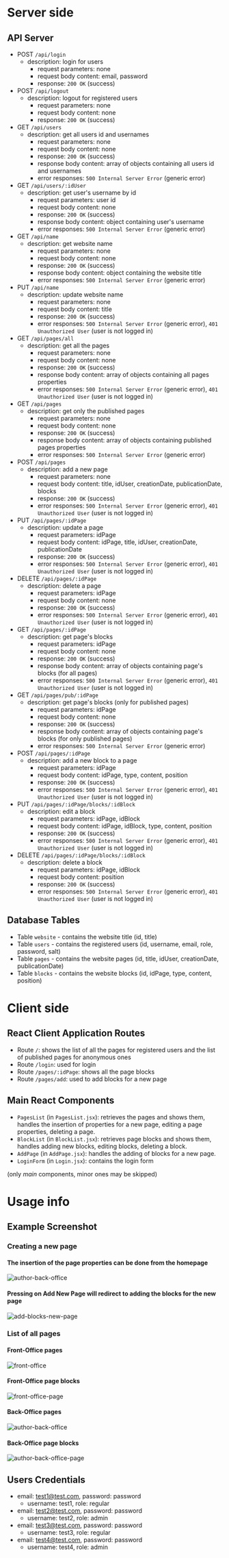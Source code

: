# Server side

## API Server

- POST `/api/login`
  - description: login for users
    - request parameters: none
    - request body content: email, password
    - response: `200 OK` (success)
- POST `/api/logout`
  - description: logout for registered users 
    - request parameters: none
    - request body content: none
    - response: `200 OK` (success)
- GET `/api/users`
  - description: get all users id and usernames
    - request parameters: none
    - request body content: none
    - response: `200 OK` (success)
    - response body content: array of objects containing all users id and usernames
    - error responses: `500 Internal Server Error` (generic error)
- GET `/api/users/:idUser`
  - description: get user's username by id
    - request parameters: user id
    - request body content: none
    - response: `200 OK` (success)
    - response body content: object containing user's username
    - error responses: `500 Internal Server Error` (generic error)
- GET `/api/name`
  - description: get website name
    - request parameters: none
    - request body content: none
    - response: `200 OK` (success)
    - response body content: object containing the website title
    - error responses: `500 Internal Server Error` (generic error)
- PUT `/api/name`
  - description: update website name
    - request parameters: none
    - request body content: title
    - response: `200 OK` (success)
    - error responses: `500 Internal Server Error` (generic error),
      `401 Unauthorized User` (user is not logged in)
- GET `/api/pages/all`
  - description: get all the pages 
    - request parameters: none
    - request body content: none
    - response: `200 OK` (success)
    - response body content: array of objects containing all pages properties
    - error responses: `500 Internal Server Error` (generic error),
      `401 Unauthorized User` (user is not logged in)
- GET `/api/pages`
  - description: get only the published pages
    - request parameters: none
    - request body content: none
    - response: `200 OK` (success)
    - response body content: array of objects containing published pages properties
    - error responses: `500 Internal Server Error` (generic error)
- POST `/api/pages`
  - description: add a new page 
    - request parameters: none
    - request body content: title, idUser, creationDate, publicationDate, blocks
    - response: `200 OK` (success)
    - error responses: `500 Internal Server Error` (generic error),
      `401 Unauthorized User` (user is not logged in)
- PUT `/api/pages/:idPage`
  - description: update a page 
    - request parameters: idPage
    - request body content: idPage, title, idUser, creationDate, publicationDate
    - response: `200 OK` (success)
    - error responses: `500 Internal Server Error` (generic error),
      `401 Unauthorized User` (user is not logged in)
- DELETE `/api/pages/:idPage`
  - description: delete a page
    - request parameters: idPage
    - request body content: none
    - response: `200 OK` (success)
    - error responses: `500 Internal Server Error` (generic error),
      `401 Unauthorized User` (user is not logged in)
- GET `/api/pages/:idPage`
  - description: get page's blocks 
    - request parameters: idPage
    - request body content: none
    - response: `200 OK` (success)
    - response body content: array of objects containing page's blocks (for all pages)
    - error responses: `500 Internal Server Error` (generic error),
      `401 Unauthorized User` (user is not logged in)
- GET `/api/pages/pub/:idPage`
  - description: get page's blocks (only for published pages)
    - request parameters: idPage
    - request body content: none
    - response: `200 OK` (success)
    - response body content: array of objects containing page's blocks (for only published pages)
    - error responses: `500 Internal Server Error` (generic error)
- POST `/api/pages/:idPage`
  - description: add a new block to a page
    - request parameters: idPage
    - request body content: idPage, type, content, position
    - response: `200 OK` (success)
    - error responses: `500 Internal Server Error` (generic error),
      `401 Unauthorized User` (user is not logged in)
- PUT `/api/pages/:idPage/blocks/:idBlock`
  - description: edit a block 
    - request parameters: idPage, idBlock
    - request body content: idPage, idBlock, type, content, position
    - response: `200 OK` (success)
    - error responses: `500 Internal Server Error` (generic error),
      `401 Unauthorized User` (user is not logged in)
- DELETE `/api/pages/:idPage/blocks/:idBlock`
  - description: delete a block 
    - request parameters: idPage, idBlock
    - request body content: position
    - response: `200 OK` (success)
    - error responses: `500 Internal Server Error` (generic error),
      `401 Unauthorized User` (user is not logged in)

## Database Tables

- Table `website` - contains the website title
  (id, title)
- Table `users` - contains the registered users 
  (id, username, email, role, password, salt)
- Table `pages` - contains the website pages
  (id, title, idUser, creationDate, publicationDate)
- Table `blocks` - contains the website blocks
  (id, idPage, type, content, position)

# Client side


## React Client Application Routes

- Route `/`: shows the list of all the pages for registered users and
the list of published pages for anonymous ones
- Route `/login`: used for login
- Route `/pages/:idPage`: shows all the page blocks
- Route `/pages/add`: used to add blocks for a new page

## Main React Components

- `PagesList` (in `PagesList.jsx`): retrieves the pages and shows them, 
handles the insertion of properties for a new page, editing a page properties,
deleting a page.
- `BlockList` (in `BlockList.jsx`): retrieves page blocks and shows them,
handles adding new blocks, editing blocks, deleting a block.
- `AddPage` (in `AddPage.jsx`): handles the adding of blocks for a new page.
- `LoginForm` (in `Login.jsx`): contains the login form

(only _main_ components, minor ones may be skipped)

# Usage info

## Example Screenshot
### Creating a new page
#### The insertion of the page properties can be done from the homepage
![author-back-office](./images/author-add-page.png)
#### Pressing on Add New Page will redirect to adding the blocks for the new page
![add-blocks-new-page](./images/add-blocks-new-page.png)

### List of all pages
#### Front-Office pages
![front-office](./images/front-office.png)
#### Front-Office page blocks
![front-office-page](./images/front-office-page.png)
#### Back-Office pages
![author-back-office](./images/author-back-office.png)
#### Back-Office page blocks
![author-back-office-page](./images/author-back-office-page.png)

## Users Credentials

- email: test1@test.com, password: password
  - username: test1, role: regular
- email: test2@test.com, password: password
  - username: test2, role: admin
- email: test3@test.com, password: password
  - username: test3, role: regular
- email: test4@test.com, password: password
  - username: test4, role: admin
